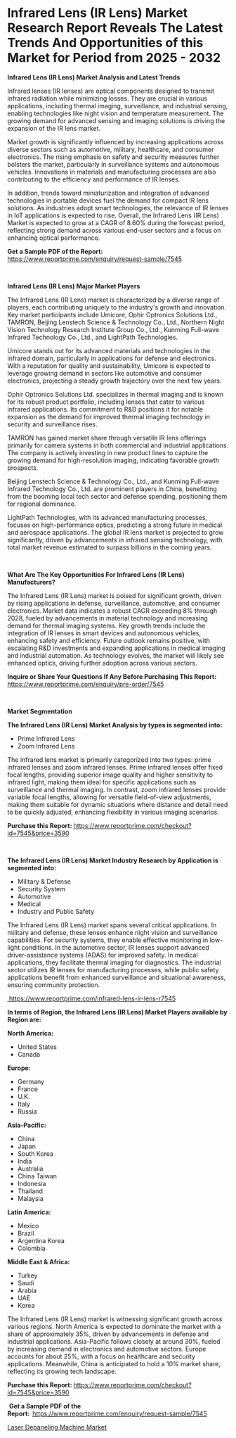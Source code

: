 <p><h1>Infrared Lens (IR Lens) Market Research Report Reveals The Latest Trends And Opportunities of this Market for Period from 2025 - 2032</h1></p><p><strong>Infrared Lens (IR Lens) Market Analysis and Latest Trends</strong></p>
<p><p>Infrared lenses (IR lenses) are optical components designed to transmit infrared radiation while minimizing losses. They are crucial in various applications, including thermal imaging, surveillance, and industrial sensing, enabling technologies like night vision and temperature measurement. The growing demand for advanced sensing and imaging solutions is driving the expansion of the IR lens market.</p><p>Market growth is significantly influenced by increasing applications across diverse sectors such as automotive, military, healthcare, and consumer electronics. The rising emphasis on safety and security measures further bolsters the market, particularly in surveillance systems and autonomous vehicles. Innovations in materials and manufacturing processes are also contributing to the efficiency and performance of IR lenses.</p><p>In addition, trends toward miniaturization and integration of advanced technologies in portable devices fuel the demand for compact IR lens solutions. As industries adopt smart technologies, the relevance of IR lenses in IoT applications is expected to rise. Overall, the Infrared Lens (IR Lens) Market is expected to grow at a CAGR of 8.60% during the forecast period, reflecting strong demand across various end-user sectors and a focus on enhancing optical performance.</p></p>
<p><strong>Get a Sample PDF of the Report:&nbsp;</strong> <a href="https://www.reportprime.com/enquiry/request-sample/7545?utm_campaign=3077&utm_medium=2&utm_source=Github&utm_content=ia&utm_term=19032025&utm_id=infrared-lens-ir-lens">https://www.reportprime.com/enquiry/request-sample/7545</a></p>
<p>&nbsp;</p>
<p><strong>Infrared Lens (IR Lens) Major Market Players</strong></p>
<p><p>The Infrared Lens (IR Lens) market is characterized by a diverse range of players, each contributing uniquely to the industry's growth and innovation. Key market participants include Umicore, Ophir Optronics Solutions Ltd., TAMRON, Beijing Lenstech Science & Technology Co., Ltd., Northern Night Vision Technology Research Institute Group Co., Ltd., Kunming Full-wave Infrared Technology Co., Ltd., and LightPath Technologies.</p><p>Umicore stands out for its advanced materials and technologies in the infrared domain, particularly in applications for defense and electronics. With a reputation for quality and sustainability, Umicore is expected to leverage growing demand in sectors like automotive and consumer electronics, projecting a steady growth trajectory over the next few years.</p><p>Ophir Optronics Solutions Ltd. specializes in thermal imaging and is known for its robust product portfolio, including lenses that cater to various infrared applications. Its commitment to R&D positions it for notable expansion as the demand for improved thermal imaging technology in security and surveillance rises.</p><p>TAMRON has gained market share through versatile IR lens offerings primarily for camera systems in both commercial and industrial applications. The company is actively investing in new product lines to capture the growing demand for high-resolution imaging, indicating favorable growth prospects.</p><p>Beijing Lenstech Science & Technology Co., Ltd., and Kunming Full-wave Infrared Technology Co., Ltd. are prominent players in China, benefitting from the booming local tech sector and defense spending, positioning them for regional dominance.</p><p>LightPath Technologies, with its advanced manufacturing processes, focuses on high-performance optics, predicting a strong future in medical and aerospace applications. The global IR lens market is projected to grow significantly, driven by advancements in infrared sensing technology, with total market revenue estimated to surpass billions in the coming years.</p></p>
<p>&nbsp;</p>
<p><strong>What Are The Key Opportunities For Infrared Lens (IR Lens) Manufacturers?</strong></p>
<p><p>The Infrared Lens (IR Lens) market is poised for significant growth, driven by rising applications in defense, surveillance, automotive, and consumer electronics. Market data indicates a robust CAGR exceeding 8% through 2028, fueled by advancements in material technology and increasing demand for thermal imaging systems. Key growth trends include the integration of IR lenses in smart devices and autonomous vehicles, enhancing safety and efficiency. Future outlook remains positive, with escalating R&D investments and expanding applications in medical imaging and industrial automation. As technology evolves, the market will likely see enhanced optics, driving further adoption across various sectors.</p></p>
<p><strong>Inquire or Share Your Questions If Any Before Purchasing This Report:</strong> <a href="https://www.reportprime.com/enquiry/pre-order/7545?utm_campaign=3077&utm_medium=2&utm_source=Github&utm_content=ia&utm_term=19032025&utm_id=infrared-lens-ir-lens">https://www.reportprime.com/enquiry/pre-order/7545</a></p>
<p>&nbsp;</p>
<p><strong>Market Segmentation</strong></p>
<p><strong>The Infrared Lens (IR Lens) Market Analysis by types is segmented into:</strong></p>
<p><ul><li>Prime Infrared Lens</li><li>Zoom Infrared Lens</li></ul></p>
<p><p>The infrared lens market is primarily categorized into two types: prime infrared lenses and zoom infrared lenses. Prime infrared lenses offer fixed focal lengths, providing superior image quality and higher sensitivity to infrared light, making them ideal for specific applications such as surveillance and thermal imaging. In contrast, zoom infrared lenses provide variable focal lengths, allowing for versatile field-of-view adjustments, making them suitable for dynamic situations where distance and detail need to be quickly adjusted, enhancing flexibility in various imaging scenarios.</p></p>
<p><strong>Purchase this Report:&nbsp;</strong><a href="https://www.reportprime.com/checkout?id=7545&price=3590&utm_campaign=3077&utm_medium=2&utm_source=Github&utm_content=ia&utm_term=19032025&utm_id=infrared-lens-ir-lens">https://www.reportprime.com/checkout?id=7545&price=3590</a></p>
<p>&nbsp;</p>
<p><strong>The Infrared Lens (IR Lens) Market Industry Research by Application is segmented into:</strong></p>
<p><ul><li>Military & Defense</li><li>Security System</li><li>Automotive</li><li>Medical</li><li>Industry and Public Safety</li></ul></p>
<p><p>The Infrared Lens (IR Lens) market spans several critical applications. In military and defense, these lenses enhance night vision and surveillance capabilities. For security systems, they enable effective monitoring in low-light conditions. In the automotive sector, IR lenses support advanced driver-assistance systems (ADAS) for improved safety. In medical applications, they facilitate thermal imaging for diagnostics. The industrial sector utilizes IR lenses for manufacturing processes, while public safety applications benefit from enhanced surveillance and situational awareness, ensuring community protection.</p></p>
<p><a href="https://www.reportprime.com/infrared-lens-ir-lens-r7545?utm_campaign=3077&utm_medium=2&utm_source=Github&utm_content=ia&utm_term=19032025&utm_id=infrared-lens-ir-lens">&nbsp;https://www.reportprime.com/infrared-lens-ir-lens-r7545</a></p>
<p><strong>In terms of Region, the Infrared Lens (IR Lens) Market Players available by Region are:</strong></p>
<p>
    <p> <strong> North America: </strong>
        <ul>
            <li>United States</li>
            <li>Canada</li>
        </ul>
        </p> 
    <p> <strong> Europe: </strong>
        <ul>
            <li>Germany</li>
            <li>France</li>
            <li>U.K.</li>
            <li>Italy</li>
            <li>Russia</li>
        </ul>
        </p> 
    <p> <strong> Asia-Pacific: </strong>
        <ul>
            <li>China</li>
            <li>Japan</li>
            <li>South Korea</li>
            <li>India</li>
            <li>Australia</li>
            <li>China Taiwan</li>
            <li>Indonesia</li>
            <li>Thailand</li>
            <li>Malaysia</li>
        </ul>
        </p> 
    <p> <strong> Latin America: </strong>
        <ul>
            <li>Mexico</li>
            <li>Brazil</li>
            <li>Argentina Korea</li>
            <li>Colombia</li>
        </ul>
        </p> 
    <p> <strong> Middle East & Africa: </strong>
        <ul>
            <li>Turkey</li>
            <li>Saudi</li>
            <li>Arabia</li>
            <li>UAE</li>
            <li>Korea</li>
        </ul>
    </p>
    </p>
<p><p>The Infrared Lens (IR Lens) market is witnessing significant growth across various regions. North America is expected to dominate the market with a share of approximately 35%, driven by advancements in defense and industrial applications. Asia-Pacific follows closely at around 30%, fueled by increasing demand in electronics and automotive sectors. Europe accounts for about 25%, with a focus on healthcare and security applications. Meanwhile, China is anticipated to hold a 10% market share, reflecting its growing tech landscape.</p></p>
<p><strong>Purchase this Report: </strong><a href="https://www.reportprime.com/checkout?id=7545&price=3590&utm_campaign=3077&utm_medium=2&utm_source=Github&utm_content=ia&utm_term=19032025&utm_id=infrared-lens-ir-lens">https://www.reportprime.com/checkout?id=7545&price=3590</a></p>
<p>&nbsp;<strong>Get a Sample PDF of the Report:&nbsp;&nbsp;</strong><a href="https://www.reportprime.com/enquiry/request-sample/7545?utm_campaign=3077&utm_medium=2&utm_source=Github&utm_content=ia&utm_term=19032025&utm_id=infrared-lens-ir-lens">https://www.reportprime.com/enquiry/request-sample/7545</a></p>
<p><strong></strong></p>
<p><p><a href="https://github.com/keehnkaesssi/Market-Research-Report-List-1/blob/main/laser-depaneling-machine-market.md?utm_campaign=3077&utm_medium=2&utm_source=Github&utm_content=ia&utm_term=19032025&utm_id=infrared-lens-ir-lens">Laser Depaneling Machine Market</a></p></p>